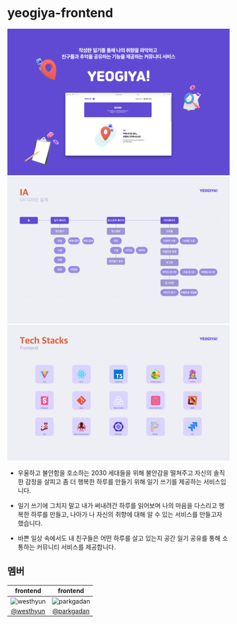 # yeogiya-frontend

![ServiceOutline](./public/images/readme-service_outline.png)
![IA](./public/images/readme-ia.svg)
![TechStacks](./public/images/readme-tech_stacks.svg)

- 우울하고 불안함을 호소하는 2030 세대들을 위해 불안감을 떨쳐주고 자신의 솔직한 감정을 살피고 좀 더 행복한 하루를 만들기 위해 일기 쓰기를 제공하는 서비스입니다.

- 일기 쓰기에 그치지 말고 내가 써내려간 하루를 읽어보며 나의 마음을 다스리고 행복한 하루를 만들고, 나아가 나 자신의 취향에 대해 알 수 있는 서비스를 만들고자 했습니다.

- 바쁜 일상 속에서도 내 친구들은 어떤 하루를 살고 있는지 공간 일기 공유를 통해 소통하는 커뮤니티 서비스를 제공합니다.

## 멤버

|                                              frontend                                              |                                              frontend                                               |
| :------------------------------------------------------------------------------------------------: | :-------------------------------------------------------------------------------------------------: |
| <img src="https://avatars.githubusercontent.com/u/90893579?s=200&v=4" width=100px alt="westhyun"/> | <img src="https://avatars.githubusercontent.com/u/90893596?s=200&v=4" width=100px alt="parkgadan"/> |
|                              [@westhyun](https://github.com/westhyun)                              |                             [@parkgadan](https://github.com/parkgadan)                              |
